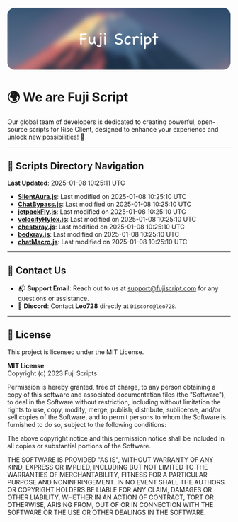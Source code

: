 ![Banner](.github/b.webp)

# 🌍 **We are Fuji Script**

Our global team of developers is dedicated to creating powerful, open-source scripts for Rise Client, designed to enhance your experience and unlock new possibilities! 🌟

---
<!-- SCRIPTS_NAVIGATION_START -->
## 📂 **Scripts Directory Navigation**

**Last Updated**: 2025-01-08 10:25:11 UTC

- **[SilentAura.js](scripts/SilentAura.js)**: Last modified on 2025-01-08 10:25:10 UTC
- **[ChatBypass.js](scripts/ChatBypass.js)**: Last modified on 2025-01-08 10:25:10 UTC
- **[jetpackFly.js](scripts/jetpackFly.js)**: Last modified on 2025-01-08 10:25:10 UTC
- **[velocityHylex.js](scripts/velocityHylex.js)**: Last modified on 2025-01-08 10:25:10 UTC
- **[chestxray.js](scripts/chestxray.js)**: Last modified on 2025-01-08 10:25:10 UTC
- **[bedxray.js](scripts/bedxray.js)**: Last modified on 2025-01-08 10:25:10 UTC
- **[chatMacro.js](scripts/chatMacro.js)**: Last modified on 2025-01-08 10:25:10 UTC

<!-- SCRIPTS_NAVIGATION_END -->

---

## 💬 **Contact Us**  
- 📬 **Support Email**: Reach out to us at [support@fujiscript.com](mailto:support@fujiscript.com) for any questions or assistance.  
- 💬 **Discord**: Contact **Leo728** directly at `Discord@leo728`.

---

## 📜 **License**

This project is licensed under the MIT License.  

**MIT License**  
Copyright (c) 2023 Fuji Scripts  

Permission is hereby granted, free of charge, to any person obtaining a copy of this software and associated documentation files (the "Software"), to deal in the Software without restriction, including without limitation the rights to use, copy, modify, merge, publish, distribute, sublicense, and/or sell copies of the Software, and to permit persons to whom the Software is furnished to do so, subject to the following conditions:  

The above copyright notice and this permission notice shall be included in all copies or substantial portions of the Software.  

THE SOFTWARE IS PROVIDED "AS IS", WITHOUT WARRANTY OF ANY KIND, EXPRESS OR IMPLIED, INCLUDING BUT NOT LIMITED TO THE WARRANTIES OF MERCHANTABILITY, FITNESS FOR A PARTICULAR PURPOSE AND NONINFRINGEMENT. IN NO EVENT SHALL THE AUTHORS OR COPYRIGHT HOLDERS BE LIABLE FOR ANY CLAIM, DAMAGES OR OTHER LIABILITY, WHETHER IN AN ACTION OF CONTRACT, TORT OR OTHERWISE, ARISING FROM, OUT OF OR IN CONNECTION WITH THE SOFTWARE OR THE USE OR OTHER DEALINGS IN THE SOFTWARE.  

